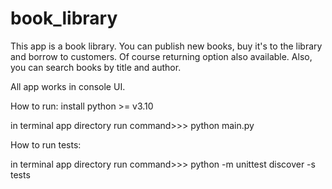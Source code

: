 # book_library



This app is a book library.
You can publish new books, buy it's to the library and borrow to customers.
Of course returning option also available. Also, you can search books by title and author.

All app works in console UI.

How to run:
install python >= v3.10 

in terminal app directory run command>>>  python main.py

How to run tests:

in terminal app directory run command>>> python -m unittest discover -s tests